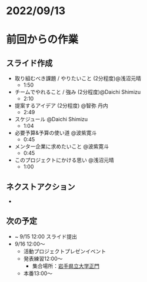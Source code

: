 # 2022/09/13

# 前回からの作業

## スライド作成

- 取り組むべき課題 / やりたいこと (2分程度)@浅沼元晴
    - 1:50
- チームでやれること / 強み (2分程度)@Daichi Shimizu
    - 2:10
- 提案するアイデア (2分程度) @智弥 丹内
    - 2:49
- スケジュール @Daichi Shimizu
    - 1:04
- 必要予算&予算の使い道 @波紫寛斗
    - 0:45
- メンター企業に求めたいこと @波紫寛斗
    - 0:45
- このプロジェクトにかける思い @浅沼元晴
    - 1:00

## ネクストアクション

- 

## 次の予定

- ~ 9/15 12:00 スライド提出
- 9/16 12:00〜
    - 活動プロジェクトプレゼンイベント
    - 発表練習12:00〜
        - 集合場所：[岩手県立大学正門](https://www.google.com/maps/place/%E3%80%92020-0611+%E5%B2%A9%E6%89%8B%E7%9C%8C%E6%BB%9D%E6%B2%A2%E5%B8%82%E5%B7%A3%E5%AD%90+%E6%AD%A3%E9%96%80/@39.801182,141.1374076,18.42z/data=!4m5!3m4!1s0x5f85731c128ccb79:0x5267a5a42a9a4219!8m2!3d39.8006174!4d141.1381261)
    - 本番13:00〜
